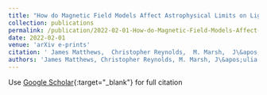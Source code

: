 ```yaml
---
title: "How do Magnetic Field Models Affect Astrophysical Limits on Light Axion-like Particles? An X-ray Case Study with NGC 1275"
collection: publications
permalink: /publication/2022-02-01-How-do-Magnetic-Field-Models-Affect-Astrophysical-Limits-on-Light-Axion-like-Particles-An-X-ray-Case-Study-with-NGC-1275
date: 2022-02-01
venue: 'arXiv e-prints'
citation: ' James Matthews,  Christopher Reynolds,  M. Marsh,  J\&apos;ulia Sisk-Reyn\&apos;es,  Payton Rodman, &quot;How do Magnetic Field Models Affect Astrophysical Limits on Light Axion-like Particles? An X-ray Case Study with NGC 1275.&quot; arXiv e-prints, 2022.'
authors: 'James Matthews, Christopher Reynolds, M. Marsh, J\&apos;ulia Sisk-Reyn\&apos;es, Payton Rodman, '
---
```

Use [Google Scholar](https://scholar.google.com/scholar?q=How+do+Magnetic+Field+Models+Affect+Astrophysical+Limits+on+Light+Axion+like+Particles?+An+X+ray+Case+Study+with+NGC+1275){:target="_blank"} for full citation